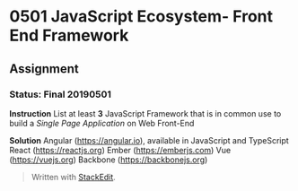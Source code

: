 # 0501 JavaScript Ecosystem- Front End Framework
## Assignment
### Status: Final 20190501

**Instruction**
List at least **3** JavaScript Framework that is in common use to build a *Single Page Application* on Web Front-End

**Solution**
Angular (https://angular.io), available in JavaScript and TypeScript
React (https://reactjs.org)
Ember (https://emberjs.com)
Vue (https://vuejs.org)
Backbone (https://backbonejs.org)

> Written with [StackEdit](https://stackedit.io/).